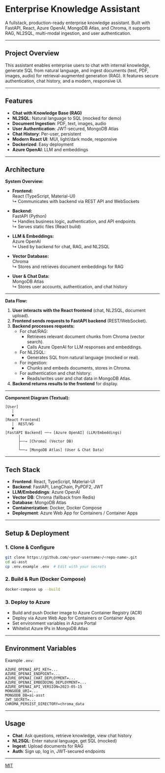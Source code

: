 # Enterprise Knowledge Assistant

A fullstack, production-ready enterprise knowledge assistant. Built with FastAPI, React, Azure OpenAI, MongoDB Atlas, and Chroma, it supports RAG, NL2SQL, multi-modal ingestion, and user authentication.

---

##  Project Overview

This assistant enables enterprise users to chat with internal knowledge, generate SQL from natural language, and ingest documents (text, PDF, images, audio) for retrieval-augmented generation (RAG). It features secure authentication, chat history, and a modern, responsive UI.

---

##  Features
- **Chat with Knowledge Base (RAG)**
- **NL2SQL**: Natural language to SQL (mocked for demo)
- **Document Ingestion**: PDF, text, images, audio
- **User Authentication**: JWT-secured, MongoDB Atlas
- **Chat History**: Per-user, persistent
- **Modern React UI**: MUI, light/dark mode, responsive
- **Dockerized**: Easy deployment
- **Azure OpenAI**: LLM and embeddings

---

## Architecture

**System Overview:**

- **Frontend:**  
  React (TypeScript, Material-UI)  
  ↳ Communicates with backend via REST API and WebSockets

- **Backend:**  
  FastAPI (Python)  
  ↳ Handles business logic, authentication, and API endpoints  
  ↳ Serves static files (React build)

- **LLM & Embeddings:**  
  Azure OpenAI  
  ↳ Used by backend for chat, RAG, and NL2SQL

- **Vector Database:**  
  Chroma  
  ↳ Stores and retrieves document embeddings for RAG

- **User & Chat Data:**  
  MongoDB Atlas  
  ↳ Stores user accounts, authentication, and chat history

---

**Data Flow:**

1. **User interacts with the React frontend** (chat, NL2SQL, document upload).
2. **Frontend sends requests to FastAPI backend** (REST/WebSocket).
3. **Backend processes requests:**
   - For chat/RAG:  
     - Retrieves relevant document chunks from Chroma (vector search).
     - Calls Azure OpenAI for LLM responses and embeddings.
   - For NL2SQL:  
     - Generates SQL from natural language (mocked or real).
   - For ingestion:  
     - Chunks and embeds documents, stores in Chroma.
   - For authentication and chat history:  
     - Reads/writes user and chat data in MongoDB Atlas.
4. **Backend returns results to the frontend** for display.

---

**Component Diagram (Textual):**

```
[User]
   │
   ▼
[React Frontend]
   │  REST/WS
   ▼
[FastAPI Backend] ──→ [Azure OpenAI] (LLM/Embeddings)
      │
      ├──→ [Chroma] (Vector DB)
      │
      └──→ [MongoDB Atlas] (User & Chat Data)
```

---

##  Tech Stack
- **Frontend**: React, TypeScript, Material-UI
- **Backend**: FastAPI, LangChain, PyPDF2, JWT
- **LLM/Embeddings**: Azure OpenAI
- **Vector DB**: Chroma (fallback from Redis)
- **Database**: MongoDB Atlas
- **Containerization**: Docker, Docker Compose
- **Deployment**: Azure Web App for Containers / Container Apps

---

##  Setup & Deployment

### 1. Clone & Configure
```sh
git clone https://github.com/<your-username>/<repo-name>.git
cd ai-asst
cp .env.example .env  # Edit with your secrets
```

### 2. Build & Run (Docker Compose)
```sh
docker-compose up --build
```

### 3. Deploy to Azure
- Build and push Docker image to Azure Container Registry (ACR)
- Deploy via Azure Web App for Containers or Container Apps
- Set environment variables in Azure Portal
- Whitelist Azure IPs in MongoDB Atlas

---

##  Environment Variables

Example `.env`:
```
AZURE_OPENAI_API_KEY=...
AZURE_OPENAI_ENDPOINT=...
AZURE_OPENAI_CHAT_DEPLOYMENT=...
AZURE_OPENAI_EMBEDDING_DEPLOYMENT=...
AZURE_OPENAI_API_VERSION=2023-05-15
MONGODB_URI=...
MONGODB_DB=ai-asst
JWT_SECRET=...
CHROMA_PERSIST_DIRECTORY=chroma_data
```

---

##  Usage
- **Chat**: Ask questions, retrieve knowledge, view chat history
- **NL2SQL**: Enter natural language, get SQL (mocked)
- **Ingest**: Upload documents for RAG
- **Auth**: Sign up, log in, JWT-secured endpoints

---

[MIT](LICENSE) 